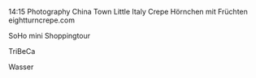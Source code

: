 14:15 Photography
China Town
Little Italy
Crepe Hörnchen mit Früchten eightturncrepe.com

SoHo mini Shoppingtour

TriBeCa

Wasser